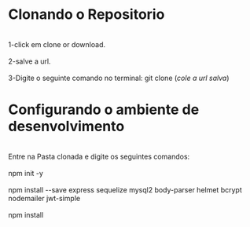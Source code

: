 # Clonando o Repositorio
<br>1-click em clone or download.</br>
<br>2-salve a url.</br>
<br>3-Digite o seguinte comando no terminal: git clone (*cole a url salva*)</br>

# Configurando o ambiente de desenvolvimento
<br>Entre na Pasta clonada e digite os seguintes comandos:</br>
<br>npm init -y</br>
<br>npm install --save express sequelize mysql2 body-parser helmet bcrypt nodemailer jwt-simple</br>
<br>npm install</br>
